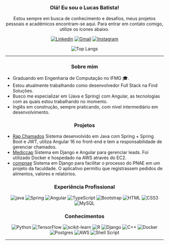 
<div style="display: inline_block" align="center"> 

### **Olá! Eu sou o Lucas Batista!** 
Estou sempre em busca de conhecimento e desafios, meus projetos pessoais e acadêmicos encontram-se aqui. Para entrar em contato comigo, utilize os ícones abaixo.

[![Linkedin](https://img.shields.io/badge/LinkedIn-0077B5?style=for-the-badge&logo=linkedin&logoColor=white)](https://www.linkedin.com/in/lucas-bt/)
 [![Gmail](https://img.shields.io/badge/Gmail-D14836?style=for-the-badge&logo=gmail&logoColor=white)](mailto:lucas.bt46@gmail.com)
[![Instagram](https://img.shields.io/badge/Instagram-E4405F?style=for-the-badge&logo=instagram&logoColor=white)](https://www.instagram.com/luucasbt_)

![Top Langs](https://github-readme-stats.vercel.app/api/top-langs/?username=luks-santos&layout=compact)

</div>
<hr/>

<div style="display: inline_block" align="center">
  
  ### **Sobre mim** </strong><br/>
</div>

   - Graduando em Engenharia de Computação no IFMG 🎓.
   - Estou atualmente trabalhando como desenvolvedor Full Stack na Find Soluções.
   - Busco me especializar em (Java e Spring) com Angular, as tecnologias com as quais estou trabalhando no momento.
   - Inglês em construção, sempre praticando, com nível intermediário em desenvolvimento. 

<div style="display: inline_block" align="center">

  ### **Projetos** </strong><br/>
</div>

 - [Rap Chamados](https://github.com/luks-santos/chamados-projeto-ufn) Sistema desenvolvido em Java com Spring + Spring Boot e JWT, utiliza Angular 16 no front-end e tem a responsabilidade de gerenciar chamados. 
 - [Mediccap](https://app.mediccap.com.br/login) Sistema em Django e Angular para gerenciar leads. Foi utilizado Docker e hospedado na AWS através do EC2.
 - [compnae](https://github.com/luks-santos/compnae) Sistema em Django para facilitar o processo do PNAE em um projeto da faculdade. O aplicativo permitiu que registrassem pedidos de alimentos, valores e relatórios.

<div style="display: inline_block" align="center">
  
  ### **Experiência Profissional** 

   ![java](https://img.shields.io/badge/Java-ED8B00?style=for-the-badge&logo=openjdk&logoColor=white)
   ![Spring](https://img.shields.io/badge/spring-%236DB33F.svg?style=for-the-badge&logo=spring&logoColor=white)
   ![Angular](https://img.shields.io/badge/Angular-DD0031?style=for-the-badge&logo=angular&logoColor=white)
   ![TypeScript](https://img.shields.io/badge/TypeScript-007ACC?style=for-the-badge&logo=typescript&logoColor=white)
   ![Bootstrap](https://img.shields.io/badge/Bootstrap-563D7C?style=for-the-badge&logo=bootstrap&logoColor=white)
   ![HTML](https://img.shields.io/badge/HTML5-E34F26?style=for-the-badge&logo=html5&logoColor=white)
   ![CSS3](https://img.shields.io/badge/CSS3-1572B6?style=for-the-badge&logo=css3&logoColor=white)
   ![MySQL](https://img.shields.io/badge/mysql-4479A1.svg?style=for-the-badge&logo=mysql&logoColor=white)

 
</div>

<div style="display: inline_block" align="center">
   
   ### **Conhecimentos**

   ![Python](https://img.shields.io/badge/Python-3776AB?style=for-the-badge&logo=python&logoColor=white)
   ![TensorFlow](https://img.shields.io/badge/TensorFlow-%23FF6F00.svg?style=for-the-badge&logo=TensorFlow&logoColor=white)
   ![scikit-learn](https://img.shields.io/badge/scikit--learn-%23F7931E.svg?style=for-the-badge&logo=scikit-learn&logoColor=white)
   ![R](https://img.shields.io/badge/r-%23276DC3.svg?style=for-the-badge&logo=r&logoColor=white)
   ![Django](https://img.shields.io/badge/Django-092E20?style=for-the-badge&logo=django&logoColor=white)
   ![C++](https://img.shields.io/badge/c++-%2300599C.svg?style=for-the-badge&logo=c%2B%2B&logoColor=white)
   ![Docker](https://img.shields.io/badge/docker-%230db7ed.svg?style=for-the-badge&logo=docker&logoColor=white)
   ![Postgres](https://img.shields.io/badge/PostgreSQL-316192?style=for-the-badge&logo=postgresql&logoColor=white)
   ![AWS](https://img.shields.io/badge/Amazon_AWS-232F3E?style=for-the-badge&logo=amazon-aws&logoColor=white)
   ![Shell Script](https://img.shields.io/badge/shell_script-%23121011.svg?style=for-the-badge&logo=gnu-bash&logoColor=white)
 
</div>
<hr/>
